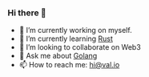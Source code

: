 ### Hi there 👋

- 🔭 I’m currently working on myself.
- 🌱 I’m currently learning [Rust](https://www.rust-lang.org)
- 👯 I’m looking to collaborate on Web3
- 💬 Ask me about [Golang](https://go.dev)
- 📫 How to reach me: hi@val.io

<!--![alt text](https://github-readme-stats.vercel.app/api?username=bitmaskit&&show_icons=true&title_color=ffffff&icon_color=bb2acf&text_color=daf7dc&bg_color=151515 "Stats")
-->
